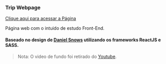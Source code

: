 ### Trip Webpage

[Clique aqui para acessar a Página](https://rgnwld.github.io/BackgroundVideo/)

Página web com o intuido de estudo Front-End.

#### Baseado no design de [Daniel Snows](http://danielsnows.com.br/) utilizando os frameworks ReactJS e SASS.

>Nota: O video de fundo foi retirado do [Youtube](https://www.youtube.com/watch?v=Wiw5kYi1TL0&feature=emb_title).
